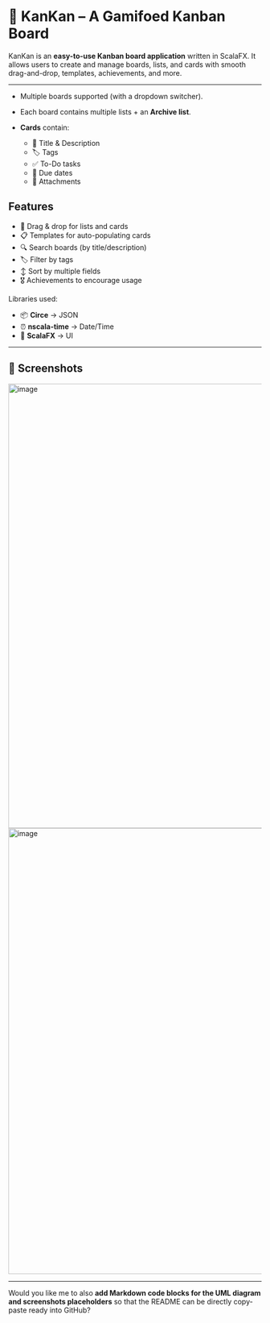 # 🌟 KanKan – A Gamifoed Kanban Board

KanKan is an **easy-to-use Kanban board application** written in ScalaFX.
It allows users to create and manage boards, lists, and cards with smooth drag-and-drop, templates, achievements, and more.

---


* Multiple boards supported (with a dropdown switcher).
* Each board contains multiple lists + an **Archive list**.

* **Cards** contain:

  * 📝 Title & Description
  * 🏷️ Tags
  * ✅ To-Do tasks
  * 📅 Due dates
  * 📎 Attachments

## Features

  * 🔄 Drag & drop for lists and cards
  * 📋 Templates for auto-populating cards
  * 🔍 Search boards (by title/description)
  * 🏷️ Filter by tags
  * ↕️ Sort by multiple fields
  * 🎖️ Achievements to encourage usage

 
Libraries used:

* 📦 **Circe** → JSON
* ⏰ **nscala-time** → Date/Time
* 🎨 **ScalaFX** → UI

---

## 📸 Screenshots
<img width="1630" height="882" alt="image" src="https://github.com/user-attachments/assets/19ab0c58-37d2-4b30-8de7-d656a21dd66a" />

<img width="1629" height="885" alt="image" src="https://github.com/user-attachments/assets/dc58b721-1904-4b1b-8614-63a2d6061810" />


---

Would you like me to also **add Markdown code blocks for the UML diagram and screenshots placeholders** so that the README can be directly copy-paste ready into GitHub?

